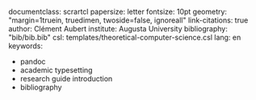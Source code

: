 documentclass: scrartcl
papersize: letter
fontsize: 10pt
geometry: "margin=1truein, truedimen, twoside=false, ignoreall"
link-citations: true
author: Clément Aubert
institute: Augusta University
bibliography: "bib/bib.bib"
csl: templates/theoretical-computer-science.csl
lang: en
keywords:
- pandoc
- academic typesetting
- research guide introduction
- bibliography
